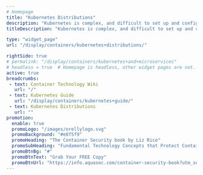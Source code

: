 ```yaml
---
# Homepage
title: "Kubernetes Distributions"
description: "Kubernetes is complex, and difficult to set up and configure. The best approach, therefore, is to seek out a complete container solution that includes Kubernetes as a supported, maintained component. This page gathers resources about the leading Kubetnetes distributions such as OpenShift, Canonical, Rancher and more."
titleDescription: "Kubernetes is complex, and difficult to set up and configure. The best approach, therefore, is to seek out a complete container solution that includes Kubernetes as a supported, maintained component. This page gathers resources about the leading Kubetnetes distributions such as <a href='/display/containers/OpenShift+vs.+Kubernetes'>OpenShift</a>, Canonical, Rancher and more." 

type: "widget_page"
url: "/display/containers/kubernetes+distributions/" 

rightSide: true 
# permalink: "/display/containers/kubernetes+and+microservices"
# headless = true  # Homepage is headless, other widget pages are not.
active: true
breadcrumbs:
 - text: Container Technology Wiki
   url: "/"
 - text: Kubernetes Guide
   url: "/display/containers/kubernetes+guide/"
 - text: Kubernetes Distributions
   url: ""
promotion:
  enable: true
  promoLogo: "/images/orellylogo.svg"
  promoBackground: "#e8f5f9"
  promoHeading: "The Container Security book by Liz Rice"
  promoSubHeading: "Fundamental Technology Concepts that Protect Containerized Applications"
  promoBtnBg: "#"
  promoBtnText: "Grab Your FREE Copy"
  promoBtnUrl: "https://info.aquasec.com/container-security-book?utm_source=wiki"
---
```


